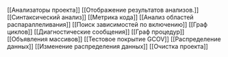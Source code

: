 
[[Анализаторы проекта]]
[[Отображение результатов анализов.]]
[[Синтаксический анализ]]
[[Метрика кода]]
[[Анализ областей распараллеливания]]
[[Поиск зависимостей по включению]]
[[Граф циклов]]
[[Диагностические сообщения]]
[[Граф процедур]]
[[Объявления массивов]]
[[Тестовое покрытие GCOV]]
[[Распределение данных]]
[[Изменение распределения данных]]
[[Очистка проекта]]







